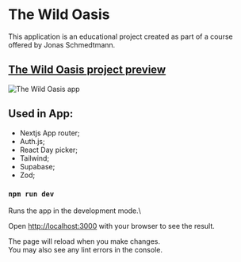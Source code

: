 # The Wild Oasis

<p>This application is an educational project created as part of a course offered by Jonas Schmedtmann. </p>

## [The Wild Oasis project preview](https://)

<img src="/_assets/wildoasis.png" alt="The Wild Oasis app" >

## Used in App:

- Nextjs App router;
- Auth.js;
- React Day picker;
- Tailwind;
- Supabase;
- Zod;

### `npm run dev`

Runs the app in the development mode.\

Open [http://localhost:3000](http://localhost:3000) with your browser to see the result.

The page will reload when you make changes.\
You may also see any lint errors in the console.
